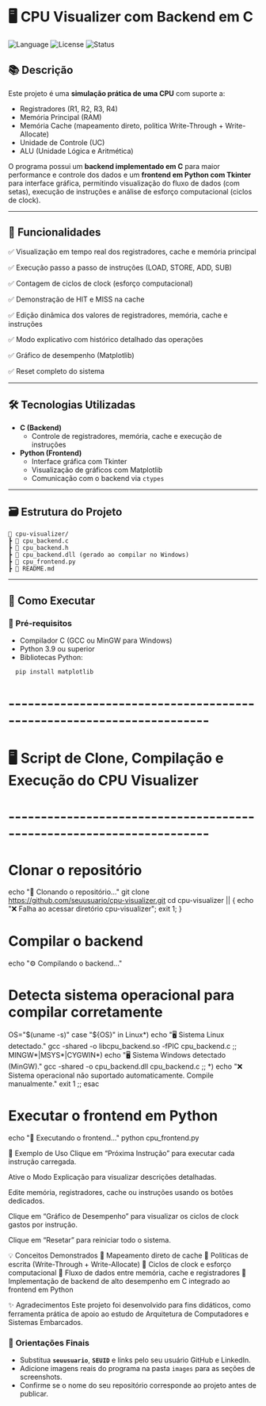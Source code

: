 # 🖥️ CPU Visualizer com Backend em C

![Language](https://img.shields.io/badge/Language-C%20%26%20Python-blue)
![License](https://img.shields.io/badge/License-MIT-green)
![Status](https://img.shields.io/badge/Status-Ativo-success)

## 📚 Descrição

Este projeto é uma **simulação prática de uma CPU** com suporte a:

- Registradores (R1, R2, R3, R4)
- Memória Principal (RAM)
- Memória Cache (mapeamento direto, política Write-Through + Write-Allocate)
- Unidade de Controle (UC)
- ALU (Unidade Lógica e Aritmética)

O programa possui um **backend implementado em C** para maior performance e controle dos dados e um **frontend em Python com Tkinter** para interface gráfica, permitindo visualização do fluxo de dados (com setas), execução de instruções e análise de esforço computacional (ciclos de clock).

---

## 🎯 Funcionalidades

✅ Visualização em tempo real dos registradores, cache e memória principal  

✅ Execução passo a passo de instruções (LOAD, STORE, ADD, SUB)  

✅ Contagem de ciclos de clock (esforço computacional)  

✅ Demonstração de HIT e MISS na cache  

✅ Edição dinâmica dos valores de registradores, memória, cache e instruções  

✅ Modo explicativo com histórico detalhado das operações  

✅ Gráfico de desempenho (Matplotlib)  

✅ Reset completo do sistema  

---

## 🛠️ Tecnologias Utilizadas

- **C (Backend)**
  - Controle de registradores, memória, cache e execução de instruções
- **Python (Frontend)**
  - Interface gráfica com Tkinter
  - Visualização de gráficos com Matplotlib
  - Comunicação com o backend via `ctypes`

---

## 🗃️ Estrutura do Projeto
```
📁 cpu-visualizer/
┣ 📄 cpu_backend.c
┣ 📄 cpu_backend.h
┣ 📄 cpu_backend.dll (gerado ao compilar no Windows)
┣ 📄 cpu_frontend.py
┣ 📄 README.md
```


---

## 🚀 Como Executar

### 🔧 Pré-requisitos

- Compilador C (GCC ou MinGW para Windows)
- Python 3.9 ou superior
- Bibliotecas Python:
```bash
  pip install matplotlib
```
# ---------------------------------------------------------------------
# 🖥️ Script de Clone, Compilação e Execução do CPU Visualizer
# ---------------------------------------------------------------------

# Clonar o repositório
echo "🔽 Clonando o repositório..."
git clone https://github.com/seuusuario/cpu-visualizer.git
cd cpu-visualizer || { echo "❌ Falha ao acessar diretório cpu-visualizer"; exit 1; }

# Compilar o backend
echo "⚙️ Compilando o backend..."

# Detecta sistema operacional para compilar corretamente
OS="$(uname -s)"
case "${OS}" in
    Linux*)
        echo "🖥️ Sistema Linux detectado."
        gcc -shared -o libcpu_backend.so -fPIC cpu_backend.c
        ;;
    MINGW*|MSYS*|CYGWIN*)
        echo "🖥️ Sistema Windows detectado (MinGW)."
        gcc -shared -o cpu_backend.dll cpu_backend.c
        ;;
    *)
        echo "❌ Sistema operacional não suportado automaticamente. Compile manualmente."
        exit 1
        ;;
esac

# Executar o frontend em Python
echo "🚀 Executando o frontend..."
python cpu_frontend.py

📝 Exemplo de Uso
Clique em “Próxima Instrução” para executar cada instrução carregada.

Ative o Modo Explicação para visualizar descrições detalhadas.

Edite memória, registradores, cache ou instruções usando os botões dedicados.

Clique em “Gráfico de Desempenho” para visualizar os ciclos de clock gastos por instrução.

Clique em “Resetar” para reiniciar todo o sistema.

💡 Conceitos Demonstrados
🔹 Mapeamento direto de cache
🔹 Políticas de escrita (Write-Through + Write-Allocate)
🔹 Ciclos de clock e esforço computacional
🔹 Fluxo de dados entre memória, cache e registradores
🔹 Implementação de backend de alto desempenho em C integrado ao frontend em Python

✨ Agradecimentos
Este projeto foi desenvolvido para fins didáticos, como ferramenta prática de apoio ao estudo de Arquitetura de Computadores e Sistemas Embarcados.


### 🔖 **Orientações Finais**
- Substitua **`seuusuario`**, **`SEUID`** e links pelo seu usuário GitHub e LinkedIn.
- Adicione imagens reais do programa na pasta `images` para as seções de screenshots.
- Confirme se o nome do seu repositório corresponde ao projeto antes de publicar.


